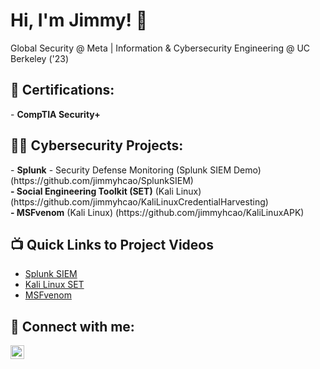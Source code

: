 <h1>Hi, I'm Jimmy! 👋 </h1>
Global Security @ Meta | Information & Cybersecurity Engineering @ UC Berkeley ('23)
<p></p>
<h2>📜 Certifications:</h2>
- <b>CompTIA Security+</b>

<h2>👨‍💻 Cybersecurity Projects:</h2>
- <b>Splunk</b>
- Security Defense Monitoring (Splunk SIEM Demo) (https://github.com/jimmyhcao/SplunkSIEM)
<br />
<b>- Social Engineering Toolkit (SET)</b> (Kali Linux) (https://github.com/jimmyhcao/KaliLinuxCredentialHarvesting)
<br />
<b>- MSFvenom</b> (Kali Linux) (https://github.com/jimmyhcao/KaliLinuxAPK)


<h2>📺 Quick Links to Project Videos</h2>

- [Splunk SIEM](https://youtu.be/dWWHM_K7HwY)
- [Kali Linux SET](https://youtu.be/QLil4X2mBws)
- [MSFvenom](https://youtu.be/GiODh2SpzTw)

<h2> 🤳 Connect with me:</h2>


[<img align="left" alt="JoshMadakor | LinkedIn" width="22px" src="https://cdn.jsdelivr.net/npm/simple-icons@v3/icons/linkedin.svg" />][linkedin]



[linkedin]: https://www.linkedin.com/in/jimmy-h-cao

<!--
**joshmadakor1/joshmadakor1** is a ✨ _special_ ✨ repository because its `README.md` (this file) appears on your GitHub profile.

Here are some ideas to get you started:

- 🔭 I’m currently working on ...
- 🌱 I’m currently learning ...
- 👯 I’m looking to collaborate on ...
- 🤔 I’m looking for help with ...
- 💬 Ask me about ...
- 📫 How to reach me: ...
- 😄 Pronouns: ...
- ⚡ Fun fact: ...
-->
